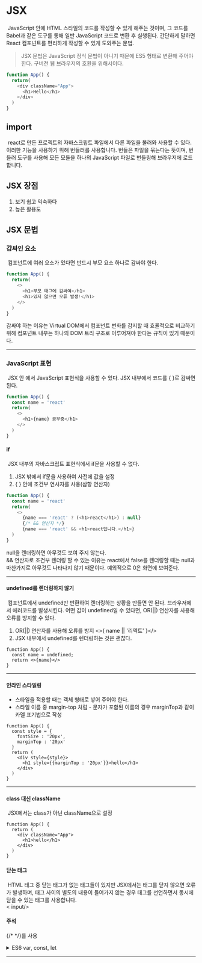 # JSX
&nbsp;JavaScript 안에 HTML 스타일의 코드를 작성할 수 있게 해주는 것이며, 그 코드를 Babel과 같은 도구를 통해 일반 JavaScript 코드로 변환 후 실행된다. 간단하게 말하면 React 컴포넌트를 편리하게 작성할 수 있게 도와주는 문법.
> JSX 문법은 JavaScript 정식 문법이 아니기 때문에 ES5 형태로 변환해 주어야 한다. 구버전 웹 브라우저의 호환을 위해서이다.

```javascript
function App() {
  return(
    <div className="App">
      <h1>Hello</h1>
    </div>
  )
}
```

## import
&nbsp;react로 만든 프로젝트의 자바스크립트 파일에서 다른 파일을 불러와 사용할 수 있다. 이러한 기능을 사용하기 위해 번들러를 사용합니다. 번들은 파일을 묶는다는 뜻이며,
번들러 도구를 사용해 모든 모듈을 하나의 JavaScript 파일로 번들링해 브라우저에 로드합니다.

## JSX 장점
1. 보기 쉽고 익숙하다
1. 높은 활용도 

## JSX 문법

### 감싸인 요소
&nbsp;컴포넌트에 여러 요소가 있다면 반드시 부모 요소 하나로 감싸야 한다.
```javascript
function App() {
  return(
    <>
      <h1>부모 태그에 감싸여</h1>
      <h1>있지 않으면 오류 발생!</h1>
    </>
  )
}
```
감싸야 하는 이유는 Virtual DOM에서 컴포넌트 변화를 감지할 때 효율적으로 비교하기 위해 컴포넌트 내부는 하나의 DOM 트리 구조로 이루어져야 한다는 규칙이 있기 때문이다.
<hr>

### JavaScript 표현
&nbsp;JSX 안 에서 JavaScript 표현식을 사용할 수 있다. JSX 내부에서 코드를 { }로 감싸면 된다.
```javascript
function App() {
  const name = 'react'
  return(
    <>
      <h1>{name} 공부중</h1>
    </>
  )
}
```

#### if
&nbsp;JSX 내부의 자바스크립트 표현식에서 if문을 사용할 수 없다.
1. JSX 밖에서 if문을 사용하여 사전에 값을 설정
2. { } 안에 조건부 연사자를 사용(삼항 연산자)
```javascript
function App() {
  const name = 'react'
  return(
    <>
      {name === 'react' ? (<h1>react</h1>) : null}
      {/* && 연산자 */}
      {name === 'react' && <h1>react입니다.</h1>}
  )
}
```
null을 렌더링하면 아무것도 보여 주지 않는다.<br>
&& 연산자로 조건부 렌더링 할 수 있는 이유는 react에서 false를 렌더링할 때는 null과 마찬가지로 아무것도 나타나지 않기 때문이다. 예외적으로 0은 화면에 보여준다.
<hr>

#### undefined를 렌더링하지 않기
&nbsp;컴포넌트에서 undefined만 반환하여 렌더링하는 상황을 만들면 안 된다. 브라우저에서 에러코드를 발생시킨다. 어떤 값이 undefined일 수 있다면, OR(||) 연산자를 사용해 오류를 방지할 수 있다. 
1. OR(||) 연산자를 사용해 오류를 방지 <>{ name || '리엑트' }</>
2. JSX 내부에서 undefined를 렌더링하는 것은 괜찮다.
```JSX
function App() {
  const name = undefined;
  return <>{name}</>
}
```
<hr>


#### 인라인 스타일링
- 스타일을 적용할 때는 객체 형태로 넣어 주어야 한다.
- 스타일 이름 중 margin-top 처럼 - 문자가 포함된 이름의 경우 marginTop과 같이 카멜 표기법으로 작성
```JSX
function App() {
  const style = {
    fontSize : '20px',
    marginTop : '20px'
  }
  return (
    <div style={style}>
      <h1 style={{marginTop : '20px'}}>hello</h1>
    </div>
  )
}
```
<hr>

#### class 대신 className
&nbsp;JSX에서는 class가 아닌 className으로 설정
```JSX
function App() {
  return (
    <div className="App">
      <h1>hello</h1>
    </div>
  )
}
```
#### 닫는 태그
&nbsp;HTML 태그 중 닫는 태그가 없는 태그들이 있지만 JSX에서는 태그를 닫지 않으면 오류가 발생하며, 태그 사이의 별도의 내용이 들어가지 않는 경우 태그를 선언하면서 동시에 닫을 수 있는 태그를 사용합니다. <br>
< input/>

#### 주석
{/* */}를 사용


<details>
<summary>ES6 var, const, let</summary>

### ES6 var, const, let
- const : 상수
- let : 변수 scope 블록
- var : scope 함수

</details>
<hr>

### 